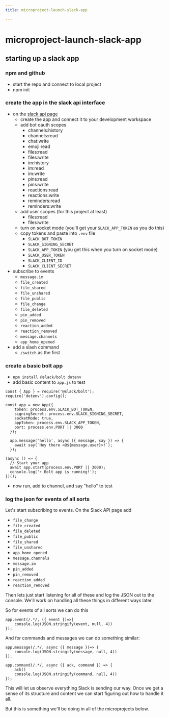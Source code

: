 ```yaml
---
title: microproject-launch-slack-app

---
```


# microproject-launch-slack-app

## starting up a slack app

### npm and github

* start the repo and connect to local project
* npm init

### create the app in the slack api interface

* on the [slack api page](https://api.slack.com/)
    * create the app and connect it to your development workspace
    * add bot oauth scopes
        * channels:history
        * channels:read
        * chat:write
        * emoji:read
        * files:read
        * files:write
        * im:history
        * im:read
        * im:write
        * pins:read
        * pins:write
        * reactions:read
        * reactions:write
        * reminders:read
        * reminders:write
    * add user scopes (for this project at least)
        * files:read
        * files:write
    * turn on socket mode (you'll get your `SLACK_APP_TOKEN` as you do this)
    * copy tokens and paste into `.env` file
        * `SLACK_BOT_TOKEN`
        * `SLACK_SIGNING_SECRET`
        * `SLACK_APP_TOKEN` (you get this when you turn on socket mode)
        * `SLACK_USER_TOKEN`
        * `SLACK_CLIENT_ID`
        * `SLACK_CLIENT_SECRET`
* subscribe to events
    * `message.im`
    * `file_created`
    * `file_shared`
    * `file_unshared`
    * `file_public`
    * `file_change`
    * `file_deleted`
    * `pin_added`
    * `pin_removed`
    * `reaction_added`
    * `reaction_removed`
    * `message.channels`
    * `app_home_opened`
* add a slash command
    * `/switch` as the first

### create a basic bolt app

* `npm install @slack/bolt dotenv`
* add basic content to `app.js` to test

```
const { App } = require('@slack/bolt');
require('dotenv').config();

const app = new App({
    token: process.env.SLACK_BOT_TOKEN,
    signingSecret: process.env.SLACK_SIGNING_SECRET,
    socketMode: true,
    appToken: process.env.SLACK_APP_TOKEN,
    port: process.env.PORT || 3000
  });
  
  app.message('hello', async ({ message, say }) => {
    await say(`Hey there <@${message.user}>!`);
  });

(async () => {
  // Start your app
  await app.start(process.env.PORT || 3000);
  console.log('⚡️ Bolt app is running!');
})();
```

* now run, add to channel, and say "hello" to test

### log the json for events of all sorts

Let's start subscribing to events. On the Slack API page add
* `file_change`
* `file_created`
* `file_deleted`
* `file_public`
* `file_shared`
* `file_unshared`
* `app_home_opened`
* `message.channels`
* `message.im`
* `pin_added`
* `pin_removed`
* `reaction_added`
* `reaction_removed`

Then lets just start listening for all of these and log the JSON out to the console. We'll work on handling all these things in different ways later.

So for events of all sorts we can do this

```
app.event(/.*/, ({ event })=>{
    console.log(JSON.stringify(event, null, 4))
});
```

And for commands and messages we can do something similar: 

```
app.message(/.*/, async ({ message })=> {
    console.log(JSON.stringify(message, null, 4))
});

app.command(/.*/, async ({ ack, command }) => {
    ack()
    console.log(JSON.stringify(command, null, 4))
});

```

This will let us observe everything Slack is sending our way. Once we get a sense of its structure and content we can start figuring out how to handle it all.

But this is something we'll be doing in all of the microprojects below.